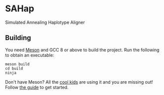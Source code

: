 # SAHap

Simulated Annealing Haplotype Aligner

## Building

You need [Meson](https://mesonbuild.com/) and GCC 8 or above to build the project. Run the following to obtain an executable:

```
meson build
cd build
ninja
```

Don't have Meson? All the [cool kids](https://mesonbuild.com/Users.html) are using it and you are missing out! Follow [the guide](https://mesonbuild.com/Getting-meson.html) to get started.